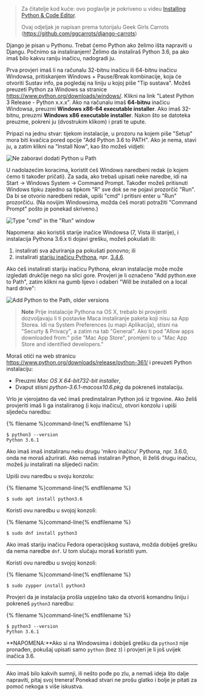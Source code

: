 > Za čitatelje kod kuće: ovo poglavlje je pokriveno u videu [Installing Python & Code Editor](https://www.youtube.com/watch?v=pVTaqzKZCdA).
> 
> Ovaj odjeljak je napisan prema tutorijalu Geek Girls Carrots (https://github.com/ggcarrots/django-carrots)

Django je pisan u Pythonu. Trebat ćemo Python ako želimo išta napraviti u Djangu. Počnimo sa instaliranjem! Želimo da instaliraš Python 3.6, pa ako imaš bilo kakvu raniju inačicu, nadogradi ju.

<!--sec data-title="Install Python: Windows" data-id="python_windows" data-collapse=true ces-->

Prva provjeri imaš li na računalu 32-bitnu inačicu ili 64-bitnu inačicu Windowsa, pritiskanjem Windows + Pause/Break kombinacije, koja će otvoriti Sustav info, pa pogledaj na liniju u kojoj piše "Tip sustava". Možeš preuzeti Python za Windows sa stranice https://www.python.org/downloads/windows/. Klikni na link "Latest Python 3 Release - Python x.x.x". Ako na računalu imaš **64-bitnu** inačicu Windowsa, preuzmi **Windows x86-64 executable installer**. Ako imaš 32-bitnu, preuzmi **Windows x86 executable installer**. Nakon što se datoteka preuzme, pokreni ju (dvostrukim klikom) i prati te upute.

Pripazi na jednu stvar: tijekom instalacije, u prozoru na kojem piše "Setup" mora biti kvačica pored opcije "Add Python 3.6 to PATH". Ako je nema, stavi ju, a zatim klikni na "Install Now", kao što možeš vidjeti:

![Ne zaboravi dodati Python u Path](../python_installation/images/python-installation-options.png)

U nadolazećim koracima, koristit ćeš Windows naredbeni redak (o kojem ćemo ti također pričati). Za sada, ako trebaš upisati neke naredbe, idi na Start → Windows System → Command Prompt. Također možeš pritisnuti Windows tipku zajedno sa tipkom "R" sve dok se ne pojavi prozorčić "Run". Da bi se otvorio naredbeni redak, upiši "cmd" i pritisni enter u "Run" prozorčiću. (Na novijim Windowsima, možda ćeš morati potražiti "Command Prompt" pošto je ponekad skriveno.)

![Type "cmd" in the "Run" window](../python_installation/images/windows-plus-r.png)

Napomena: ako koristiš starije inačice Windowsa (7, Vista ili starije), i instalacija Pythona 3.6.x ti dojavi grešku, možeš pokušati ili:

1. instalirati sva ažuriranja pa pokušati ponovno; ili
2. instalirati [stariju inačicu Pythona](https://www.python.org/downloads/windows/), npr. [3.4.6](https://www.python.org/downloads/release/python-346/).

Ako ćeš instalirati stariju inačicu Pythona, ekran instalacije može može izgledati drukčije nego na slici gore. Provjeri je li označeno "Add python.exe to Path", zatim klikni na gumb lijevo i odaberi "Will be installed on a local hard drive":

![Add Python to the Path, older versions](../python_installation/images/add_python_to_windows_path.png)

<!--endsec-->

<!--sec data-title="Install Python: OS X" data-id="python_OSX"
data-collapse=true ces-->

> **Note** Prije instalacije Pythona na OS X, trebalo bi provjeriti dozvoljavaju li ti postavke Maca instaliranje paketa koji nisu sa App Storea. Idi na System Preferences (u mapi Aplikacija), stisni na "Securty & Privacy", a zatim na tab "General". Ako ti pod "Allow apps downloaded from:" piše "Mac App Store", promjeni to u "Mac App Store and identified developers."

Moraš otići na web stranicu https://www.python.org/downloads/release/python-361/ i preuzeti Python instalaciju:

* Preuzmi *Mac OS X 64-bit732-bit installer*,
* Dvaput stisni *python-3.6.1-macosx10.6.pkg* da pokreneš instalaciju.

<!--endsec-->

<!--sec data-title="Install Python: Linux" data-id="python_linux"
data-collapse=true ces-->

Vrlo je vjerojatno da već imaš predinstaliran Python još iz trgovine. Ako želiš provjeriti imaš li ga instaliranog (i koju inačicu), otvori konzolu i upiši sljedeću naredbu:

{% filename %}command-line{% endfilename %}

    $ python3 --version
    Python 3.6.1
    

Ako imaš imaš instaliranu neku drugu 'mikro inačicu' Pythona, npr. 3.6.0, onda ne moraš ažurirati. Ako nemaš instaliran Python, ili želiš drugu inačicu, možeš ju instalirati na slijedeći način:

<!--endsec-->

<!--sec data-title="Install Python: Debian or Ubuntu" data-id="python_debian" data-collapse=true ces-->

Upiši ovu naredbu u svoju konzolu:

{% filename %}command-line{% endfilename %}

    $ sudo apt install python3.6
    

<!--endsec-->

<!--sec data-title="Install Python: Fedora" data-id="python_fedora"
data-collapse=true ces-->

Koristi ovu naredbu u svojoj konzoli:

{% filename %}command-line{% endfilename %}

    $ sudo dnf install python3
    

Ako imaš stariju inačicu Fedora operacijskog sustava, možda dobiješ grešku da nema naredbe `dnf`. U tom slučaju moraš koristiti yum.

<!--endsec-->

<!--sec data-title="Install Python: openSUSE" data-id="python_openSUSE"
data-collapse=true ces-->

Koristi ovu naredbu u svojoj konzoli:

{% filename %}command-line{% endfilename %}

    $ sudo zypper install python3
    

<!--endsec-->

Provjeri da je instalacija prošla uspješno tako da otvoriš komandnu liniju i pokreneš `python3` naredbu:

{% filename %}command-line{% endfilename %}

    $ python3 --version
    Python 3.6.1
    

**NAPOMENA:**Ako si na Windowsima i dobiješ grešku da `python3` nije pronađen, pokušaj upisati samo `python` (bez `3`) i provjeri je li još uvijek inačica 3.6.

* * *

Ako imaš bilo kakvih sumnji, ili nešto pođe po zlu, a nemaš ideja što dalje napraviti, pitaj svoj trenera! Ponekad stvari ne prošu glatko i bolje je pitati za pomoć nekoga s više iskustva.
